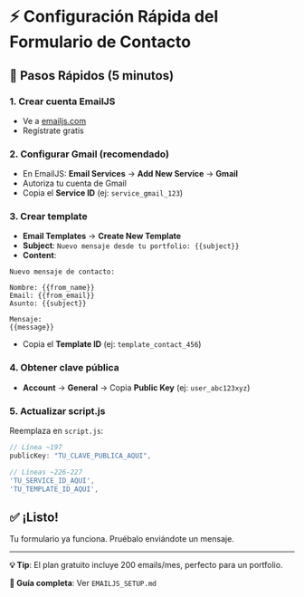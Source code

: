 # ⚡ Configuración Rápida del Formulario de Contacto

## 🚀 Pasos Rápidos (5 minutos)

### 1. Crear cuenta EmailJS
- Ve a [emailjs.com](https://www.emailjs.com/)
- Regístrate gratis

### 2. Configurar Gmail (recomendado)
- En EmailJS: **Email Services** → **Add New Service** → **Gmail**
- Autoriza tu cuenta de Gmail
- Copia el **Service ID** (ej: `service_gmail_123`)

### 3. Crear template
- **Email Templates** → **Create New Template**
- **Subject**: `Nuevo mensaje desde tu portfolio: {{subject}}`
- **Content**:
```
Nuevo mensaje de contacto:

Nombre: {{from_name}}
Email: {{from_email}}
Asunto: {{subject}}

Mensaje:
{{message}}
```
- Copia el **Template ID** (ej: `template_contact_456`)

### 4. Obtener clave pública
- **Account** → **General** → Copia **Public Key** (ej: `user_abc123xyz`)

### 5. Actualizar script.js
Reemplaza en `script.js`:

```javascript
// Línea ~197
publicKey: "TU_CLAVE_PUBLICA_AQUI",

// Líneas ~226-227
'TU_SERVICE_ID_AQUI',
'TU_TEMPLATE_ID_AQUI',
```

## ✅ ¡Listo!
Tu formulario ya funciona. Pruébalo enviándote un mensaje.

---

**💡 Tip**: El plan gratuito incluye 200 emails/mes, perfecto para un portfolio.

**📖 Guía completa**: Ver `EMAILJS_SETUP.md`